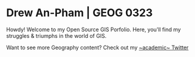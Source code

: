 # Drew An-Pham | GEOG 0323
Howdy! Welcome to my Open Source GIS Porfolio. Here, you'll find my struggles & triumphs in the world of GIS.

Want to see more Geography content? Check out my [~academic~ Twitter](https://twitter.com/daptx) 
